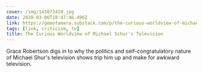 ```yaml
---
cover: /img/143872419.jpg
date: 2020-03-06T18:47:46.496Z
link: https://gemofamara.substack.com/p/the-curious-worldview-of-michael
tags: [link, criticism, tv]
title: The Curious Worldview of Michael Schur's Television
---
```


Grace Robertson digs in to why the politics and self-congratulatory nature of Michael Shur's television shows trip him up and make for awkward television.
